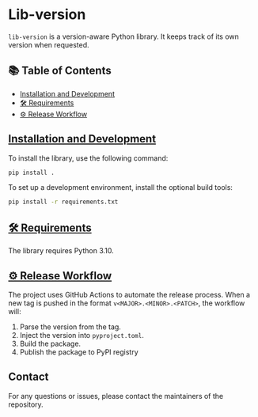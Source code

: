# Lib-version

`lib-version` is a version-aware Python library. It keeps track of its own version when requested.

## 📚 Table of Contents

- [Installation and Development](#-installationanddevelopment)
- [🛠 Requirements](#-requirements)
- [⚙️ Release Workflow](#️-releaseworkflow)

## [Installation and Development](#-installationanddevelopment)

To install the library, use the following command:

```bash
pip install .
```
To set up a development environment, install the optional build tools:

```bash
pip install -r requirements.txt
```

## [🛠 Requirements](#-requirements)

The library requires Python 3.10.

## [⚙️ Release Workflow](#️-releaseworkflow)
The project uses GitHub Actions to automate the release process. When a new tag is pushed in the format `v<MAJOR>.<MINOR>.<PATCH>`, the workflow will:

1. Parse the version from the tag.
2. Inject the version into `pyproject.toml`.
3. Build the package.
4. Publish the package to PyPI registry

## Contact

For any questions or issues, please contact the maintainers of the repository.